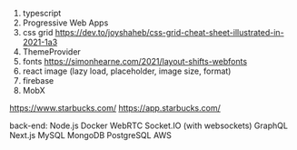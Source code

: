 1. typescript
2. Progressive Web Apps
3. css grid https://dev.to/joyshaheb/css-grid-cheat-sheet-illustrated-in-2021-1a3
4. ThemeProvider
5. fonts https://simonhearne.com/2021/layout-shifts-webfonts
6. react image (lazy load, placeholder, image size, format)
7. firebase
8. MobX


https://www.starbucks.com/
https://app.starbucks.com/


back-end:
Node.js
Docker
WebRTC
Socket.IO (with websockets)
GraphQL
Next.js
MySQL
MongoDB
PostgreSQL
AWS
